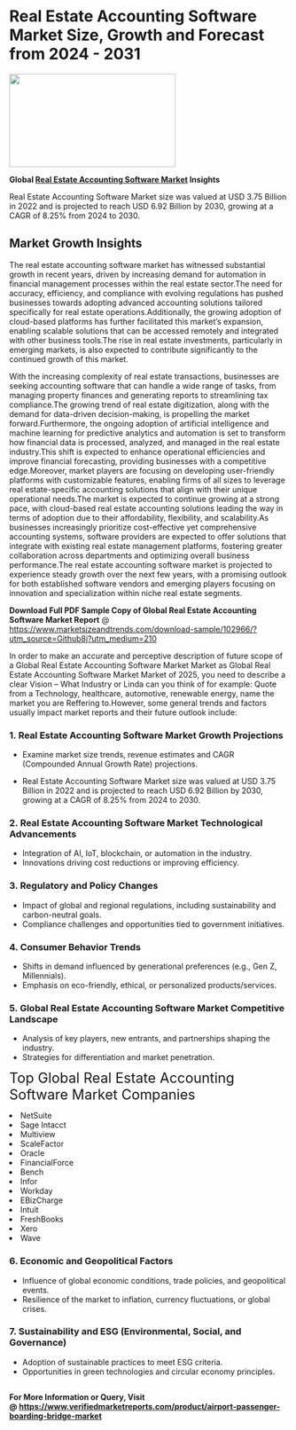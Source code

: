 <H1>Real Estate Accounting Software Market Size, Growth and Forecast from 2024 - 2031</H1><img class="aligncenter size-medium wp-image-584254" src="https://thirdeyenews.in/wp-content/uploads/2024/09/Global-Market-Research-300x168.jpeg" alt="" width="300" height="168" /><p><strong>Global&nbsp;<a href="https://www.marketsizeandtrends.com/download-sample/102966/?utm_source=Github8j?utm_medium=210">Real Estate Accounting Software Market</a> Insights</strong></p><p>Real Estate Accounting Software Market size was valued at USD 3.75 Billion in 2022 and is projected to reach USD 6.92 Billion by 2030, growing at a CAGR of 8.25% from 2024 to 2030.</p><p><h2>Market Growth Insights</h2> <p>The real estate accounting software market has witnessed substantial growth in recent years, driven by increasing demand for automation in financial management processes within the real estate sector.The need for accuracy, efficiency, and compliance with evolving regulations has pushed businesses towards adopting advanced accounting solutions tailored specifically for real estate operations.Additionally, the growing adoption of cloud-based platforms has further facilitated this market’s expansion, enabling scalable solutions that can be accessed remotely and integrated with other business tools.The rise in real estate investments, particularly in emerging markets, is also expected to contribute significantly to the continued growth of this market.</p> <p>With the increasing complexity of real estate transactions, businesses are seeking accounting software that can handle a wide range of tasks, from managing property finances and generating reports to streamlining tax compliance.The growing trend of real estate digitization, along with the demand for data-driven decision-making, is propelling the market forward.Furthermore, the ongoing adoption of artificial intelligence and machine learning for predictive analytics and automation is set to transform how financial data is processed, analyzed, and managed in the real estate industry.This shift is expected to enhance operational efficiencies and improve financial forecasting, providing businesses with a competitive edge.Moreover, market players are focusing on developing user-friendly platforms with customizable features, enabling firms of all sizes to leverage real estate-specific accounting solutions that align with their unique operational needs.The market is expected to continue growing at a strong pace, with cloud-based real estate accounting solutions leading the way in terms of adoption due to their affordability, flexibility, and scalability.As businesses increasingly prioritize cost-effective yet comprehensive accounting systems, software providers are expected to offer solutions that integrate with existing real estate management platforms, fostering greater collaboration across departments and optimizing overall business performance.The real estate accounting software market is projected to experience steady growth over the next few years, with a promising outlook for both established software vendors and emerging players focusing on innovation and specialization within niche real estate segments.</p> <p><span class=""><strong>Download Full PDF Sample Copy of Global Real Estate Accounting Software Market Report</strong> @ <a href="https://www.marketsizeandtrends.com/download-sample/102966/?utm_source=Github8j?utm_medium=210" target="_blank">https://www.marketsizeandtrends.com/download-sample/102966/?utm_source=Github8j?utm_medium=210</a></span></p><p>In order to make an accurate and perceptive description of future scope of a Global&nbsp;Real Estate Accounting Software Market Market as Global&nbsp;Real Estate Accounting Software Market Market of 2025, you need to describe a clear Vision &ndash; What Industry or Linda can you think of for example: Quote from a Technology, healthcare, automotive, renewable energy, name the market you are Reffering to.However, some general trends and factors usually impact market reports and their future outlook include:</p><h3>1.&nbsp;<strong>Real Estate Accounting Software Market Growth Projections</strong></h3><ul><li>Examine market size trends, revenue estimates and CAGR (Compounded Annual Growth Rate) projections.</li><li><p>Real Estate Accounting Software Market size was valued at USD 3.75 Billion in 2022 and is projected to reach USD 6.92 Billion by 2030, growing at a CAGR of 8.25% from 2024 to 2030.</p></li></ul><h3>2.&nbsp;<strong>Real Estate Accounting Software Market Technological Advancements</strong></h3><ul><li>Integration of AI, IoT, blockchain, or automation in the industry.</li><li>Innovations driving cost reductions or improving efficiency.</li></ul><h3>3.&nbsp;<strong>Regulatory and Policy Changes</strong></h3><ul><li>Impact of global and regional regulations, including sustainability and carbon-neutral goals.</li><li>Compliance challenges and opportunities tied to government initiatives.</li></ul><h3>4.&nbsp;<strong>Consumer Behavior Trends</strong></h3><ul><li>Shifts in demand influenced by generational preferences (e.g., Gen Z, Millennials).</li><li>Emphasis on eco-friendly, ethical, or personalized products/services.</li></ul><h3>5.&nbsp;<strong>Global Real Estate Accounting Software Market Competitive Landscape</strong></h3><ul><li>Analysis of key players, new entrants, and partnerships shaping the industry.</li><li>Strategies for differentiation and market penetration.</li></ul><p data-pm-slice="1 1 []"><span style="color: inherit; font-family: inherit; font-size: 25px;">Top Global Real Estate Accounting Software Market Companies</span></p><div class="" data-test-id=""><p><li>NetSuite</li><li> Sage Intacct</li><li> Multiview</li><li> ScaleFactor</li><li> Oracle</li><li> FinancialForce</li><li> Bench</li><li> Infor</li><li> Workday</li><li> EBizCharge</li><li> Intuit</li><li> FreshBooks</li><li> Xero</li><li> Wave</li></p></div><h3>6.&nbsp;<strong>Economic and Geopolitical Factors</strong></h3><ul><li>Influence of global economic conditions, trade policies, and geopolitical events.</li><li>Resilience of the market to inflation, currency fluctuations, or global crises.</li></ul><h3>7.&nbsp;<strong>Sustainability and ESG (Environmental, Social, and Governance)</strong></h3><ul><li>Adoption of sustainable practices to meet ESG criteria.</li><li>Opportunities in green technologies and circular economy principles.</li></ul><h2><strong style="font-size: 14px;">For More Information or Query, Visit @&nbsp;</strong><a style="background-color: #ffffff; font-size: 14px;" href="https://www.marketsizeandtrends.com/report/real-estate-accounting-software-market/" target="_blank">https://www.verifiedmarketreports.com/product/airport-passenger-boarding-bridge-market</a></h2>